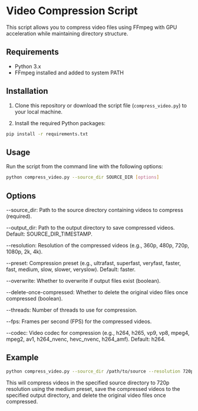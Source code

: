 # Video Compression Script

This script allows you to compress video files using FFmpeg with GPU acceleration while maintaining directory structure.

## Requirements

- Python 3.x
- FFmpeg installed and added to system PATH

## Installation

1. Clone this repository or download the script file (`compress_video.py`) to your local machine.

2. Install the required Python packages:

```bash
pip install -r requirements.txt
```


## Usage
Run the script from the command line with the following options:

```bash
python compress_video.py --source_dir SOURCE_DIR [options]
```




## Options
--source_dir: Path to the source directory containing videos to compress (required).

--output_dir: Path to the output directory to save compressed videos. Default: SOURCE_DIR_TIMESTAMP.

--resolution: Resolution of the compressed videos (e.g., 360p, 480p, 720p, 1080p, 2k, 4k).

--preset: Compression preset (e.g., ultrafast, superfast, veryfast, faster, fast, medium, slow, slower, veryslow). Default: faster.

--overwrite: Whether to overwrite if output files exist (boolean).

--delete-once-compressed: Whether to delete the original video files once compressed (boolean).

--threads: Number of threads to use for compression.

--fps: Frames per second (FPS) for the compressed videos.

--codec: Video codec for compression (e.g., h264, h265, vp9, vp8, mpeg4, mpeg2, av1, h264_nvenc, hevc_nvenc, h264_amf). Default: h264.

## Example

```bash
python compress_video.py --source_dir /path/to/source --resolution 720p --preset medium --output_dir /path/to/output --delete-once-compressed
```


This will compress videos in the specified source directory to 720p resolution using the medium preset, save the compressed videos to the specified output directory, and delete the original video files once compressed.

